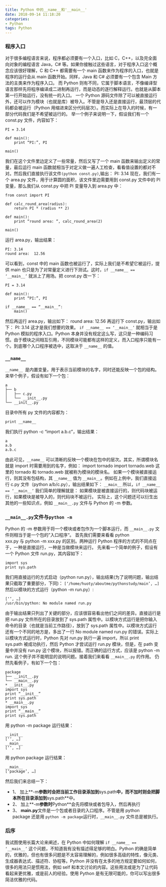 ```yaml
---
title: Python 中的__name__和'__main__'
date: 2018-09-14 11:18:20
categories:
- Python
tags: Python
---
```



### 程序入口

对于很多编程语言来说，程序都必须要有一个入口，比如 C，C++，以及完全面向对象的编程语言 Java，C# 等。如果你接触过这些语言，对于程序入口这个概念应该很好理解，C 和 C++ 都需要有一个 main 函数来作为程序的入口，也就是程序的运行会从 main 函数开始。同样，Java 和 C# 必须要有一个包含 Main 方法的主类来作为程序入口。
而 Python 则有不同，它属于脚本语言，不像编译型语言那样先将程序编译成二进制再运行，而是动态的逐行解释运行。也就是从脚本第一行开始运行，没有统一的入口。
一个 Python 源码文件除了可以被直接运行外，还可以作为模块（也就是库）被导入。不管是导入还是直接运行，最顶层的代码都会被运行（Python 用缩进来区分代码层次）。而实际上在导入的时候，有一部分代码我们是不希望被运行的。
举一个例子来说明一下，假设我们有一个 const.py 文件，内容如下：

```
PI = 3.14

def main():
    print “PI:”, PI

main()
```
我们在这个文件里边定义了一些常量，然后又写了一个 main 函数来输出定义的常量，最后运行 main 函数就相当于对定义做一遍人工检查，看看值设置的都对不对。然后我们直接执行该文件`(python const.py)`,输出：
PI: 3.14
现在，我们有一个 area.py 文件，用于计算圆的面积，该文件里边需要用到 const.py 文件中的 PI 变量，那么我们从 const.py 中把 PI 变量导入到 area.py 中：
```
from const import PI

def calc_round_area(radius):
    return PI * (radius ** 2)

def main():
    print “round area: “, calc_round_area(2)

main()
```
运行 area.py，输出结果：
```
PI: 3.14
round area:  12.56
```
可以看到，const 中的 main 函数也被运行了，实际上我们是不希望它被运行，提供 main 也只是为了对常量定义进行下测试。这时，`if __name__ == ‘__main__’` 就派上了用场。把 const.py 改一下：
```
PI = 3.14

def main():
    print “PI:”, PI

if __name__ == “__main__”:
    main()
```
然后再运行 area.py，输出如下：
round area:  12.56
再运行下 const.py，输出如下：
PI: 3.14
这才是我们想要的效果。
`if __name__ == ‘__main__’` 就相当于是 Python 模拟的程序入口。Python 本身并没有规定这么写，这只是一种编码习惯。由于模块之间相互引用，不同模块可能都有这样的定义，而入口程序只能有一个。到底哪个入口程序被选中，这取决于 `__name__` 的值。
### `__name__`
`__name__ `是内置变量，用于表示当前模块的名字，同时还能反映一个包的结构。来举个例子，假设有如下一个包：
```
a
├── b
│   ├── c.py
│   └── __init__.py
└── __init__.py
```
目录中所有 py 文件的内容都为：
```
print __name__
```
我们执行 python -c “import a.b.c”，输出结果：
```
a
a.b
a.b.c
```
由此可见，`__name__` 可以清晰的反映一个模块在包中的层次。其实，所谓模块名就是 import 时需要用到的名字，例如：
import tornado
import tornado.web
这里的 tornado 和 tornado.web 就被称为模块的模块名。
如果一个模块被直接运行，则其没有包结构，其 `__name__` 值为 `__main__`。例如在上例中，我们直接运行 c.py 文件（python a/b/c.py），输出结果如下：
`__main__`
所以，`if __name__ == ‘__main__’` 我们简单的理解就是： 如果模块是被直接运行的，则代码块被运行，如果模块是被导入的，则代码块不被运行。
实际上，这个问题还可以衍生出其他的一些知识点，例如 `__main__.py` 文件与 Python 的 -m 参数。

### `__main__.py`文件与`python -m`

Python 的 -m 参数用于将一个模块或者包作为一个脚本运行，而 `__main__.py` 文件则相当于是一个包的”入口程序“。
首先我们需要来看看 python xxx.py 与 python -m xxx.py 的区别。两种运行 Python 程序的方式的不同点在于，一种是直接运行，一种是当做模块来运行。
先来看一个简单的例子，假设有一个 Python 文件 run.py，其内容如下：
```
import sys
print sys.path
```
我们用直接运行的方式启动（python run.py），输出结果(为了说明问题，输出结果只截取了重要部分，下同)：
`[‘/home/huoty/aboutme/pythonstudy/main’, …]`
然后以模块的方式运行（python -m run.py）:
```
[‘’, …]
/usr/bin/python: No module named run.py
```
由于输出结果只列出了关键的部分，应该很容易看出他们之间的差异。直接运行是把 run.py 文件所在的目录放到了 sys.path 属性中。以模块方式运行是把你输入命令的目录（也就是当前工作路径），放到了 sys.path 属性中。以模块方式运行还有一个不同的地方是，多出了一行 No module named run.py 的错误。实际上以模块方式运行时，Python 先对 run.py 执行一遍 import，所以 print sys.path 被成功执行，然后 Python 才尝试运行 run.py 模块，但是，在 path 变量中并没有 run.py 这个模块，所以报错。而正确的运行方式，应该是 python -m run.
这个例子并不能明显的说明问题。接着我们来看看 `__main__.py` 的作用。
仍然先看例子，有如下一个包：
```
package
├── __init__.py
└── __main__.py
* __init__.py
import sys
print “__init__”
print sys.path
* __main__.py
import sys
print “__main__”
print sys.path
```
用 python -m package 运行结果：
```
__init__
[‘’, …]
__main__
[‘’, …]
```
用 python package 运行结果：
```
__main__
[‘package’, …]
```
然后我们来总结一下：
* 1、 加上**-m**参数时会把当前工作目录添加到**sys.path**中，而不加时则会把脚本所在目录添加到**sys.path**中。
* 2、 加上**-m**参数时**Python**会先将模块或者包导入，然后再执行
* 3、 **__main__.py**文件是一个包或者目录的入口程序。不管是用 python package 还是用 `python -m package`运行时，`__main__.py` 文件总是被执行。

### 后序

我试图使用长篇大论来阐述，在 Python 中如何理解 `if __name__ == ‘__main__’` 这个问题，不知道我有没有描述得足够的明白。Python 的确是简单的，优雅的，但也有很多问题是不太容易理解的，例如很多高级的特性，像元类、生成器表达式、描述符、协程等。Python 并没有在太多的地方规定要如何如何，很多的用法只是惯用法，例如 self 和本文讨论的内容。这些用法或是为了让代码看起来更优雅，或是前人的经验。使用 Python 是有无限可能的，你可以写出很多简洁优雅的代码。
